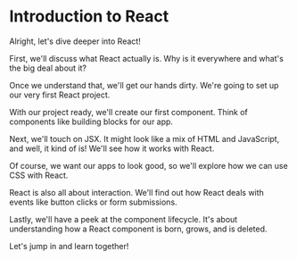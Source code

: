 # Introduction to React

Alright, let's dive deeper into React!

First, we'll discuss what React actually is. Why is it everywhere and what's the big deal about it?

Once we understand that, we'll get our hands dirty. We're going to set up our very first React project.

With our project ready, we'll create our first component. Think of components like building blocks for our app.

Next, we'll touch on JSX. It might look like a mix of HTML and JavaScript, and well, it kind of is! We'll see how it works with React.

Of course, we want our apps to look good, so we'll explore how we can use CSS with React. 

React is also all about interaction. We'll find out how React deals with events like button clicks or form submissions.

Lastly, we'll have a peek at the component lifecycle. It's about understanding how a React component is born, grows, and is deleted.

Let's jump in and learn together!
